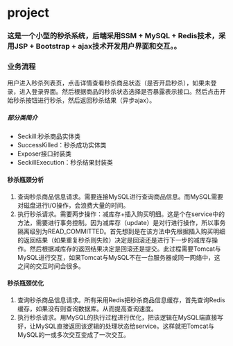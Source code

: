 # project
### 这是一个小型的秒杀系统，后端采用SSM + MySQL + Redis技术，采用JSP + Bootstrap + ajax技术开发用户界面和交互。。
### 业务流程
用户进入秒杀列表页，点击详情查看秒杀商品状态（是否开启秒杀），如果未登录，进入登录界面。然后根据商品的秒杀状态选择是否暴露表示接口。然后点击开始秒杀按钮进行秒杀，然后返回秒杀结果（异步ajax）。

##### 部分类简介
- Seckill:秒杀商品实体类
- SuccessKilled：秒杀成功实体类
- Exposer接口封装类
- SeckillExecution：秒杀结果封装类

#### 秒杀瓶颈分析

1. 查询秒杀商品信息请求。需要连接MySQL进行查询商品信息。而MySQL需要对磁盘进行I/O操作，会浪费大量的时间。
2. 执行秒杀请求。需要两步操作：减库存+插入购买明细。这是个在service中的方法，需要进行事务控制。因为减库存（update）是对行进行操作，所以事务隔离级别为READ_COMMITTED。首先想到是在该方法中先根据插入购买明细的返回结果（如果重复秒杀则失败）决定是回滚还是进行下一步的减库存操作。然后根据减库存的返回结果决定是回滚还是提交。此过程需要Tomcat与MySQL进行交互，如果Tomcat与MySQL不在一台服务器或同一网络中，这之间的交互时间会很多。

#### 秒杀瓶颈优化

1. 查询秒杀商品信息请求。所有采用Redis把秒杀商品信息缓存，首先查询Redis缓存，如果没有则查询数据库。从而提高查询速度。
2. 执行秒杀请求。用MySQL的执行过程进行优化，把该逻辑在MySQL端直接写好，让MySQL直接返回该逻辑的处理状态给service。这样就把Tomcat与MySQL的一或多次交互变成了一次交互。



